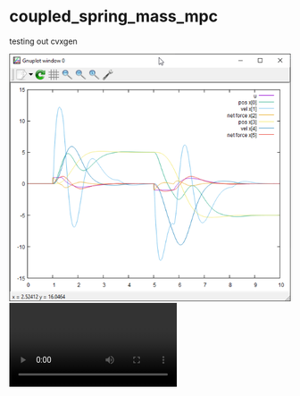 # coupled_spring_mass_mpc
testing out cvxgen



![](https://github.com/Jody7/coupled_spring_mass_mpc/blob/main/8863443.png)
![](https://github.com/Jody7/coupled_spring_mass_mpc/blob/main/w3SlwTy3mU.mp4)
